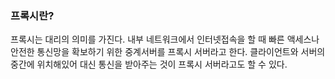 ### 프록시란?

프록시는 대리의 의미를 가진다. 내부 네트워크에서 인터넷접속을 할 때 빠른 액세스나 안전한 통신망을 확보하기 위한 중계서버를 프록시 서버라고 한다. 클라이언트와 서버의 중간에 위치해있어 대신 통신을 받아주는 것이 프록시 서버라고도 할 수 있다.